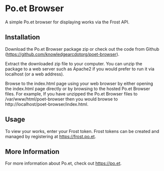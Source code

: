 # Po.et Browser
A simple Po.et browser for displaying works via the Frost API.

## Installation

Download the Po.et Browser package zip or check out the code from Github (https://github.com/knowledgearcdotorg/poet-browser).

Extract the downloaded zip file to your computer. You can unzip the package to a web server such as Apache2 if you would prefer to run it via localhost (or a web address).

Browse to the index.html page using your web browser by either opening the index.html page directly or by browsing to the hosted Po.et Browser files. For example, If you have unzipped the Po.et Browser files to /var/www/html/poet-browser then you would browse to http://localhost/poet-browser/index.html.

## Usage

To view your works, enter your Frost token. Frost tokens can be created and managed by registering at https://frost.po.et.

## More Information

For more information about Po.et, check out https://po.et.